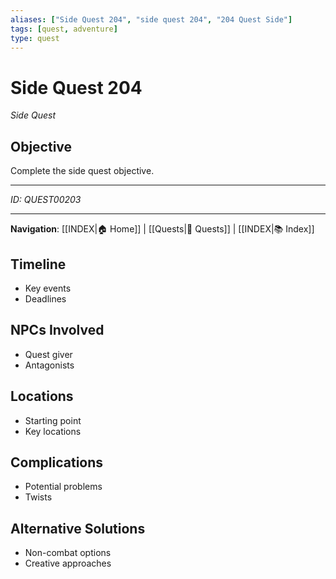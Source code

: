 ```yaml
---
aliases: ["Side Quest 204", "side quest 204", "204 Quest Side"]
tags: [quest, adventure]
type: quest
---
```


# Side Quest 204

*Side Quest*

## Objective
Complete the side quest objective.

---
*ID: QUEST00203*

---
**Navigation**: [[INDEX|🏠 Home]] | [[Quests|📜 Quests]] | [[INDEX|📚 Index]]


## Timeline
- Key events
- Deadlines


## NPCs Involved
- Quest giver
- Antagonists


## Locations
- Starting point
- Key locations


## Complications
- Potential problems
- Twists


## Alternative Solutions
- Non-combat options
- Creative approaches
